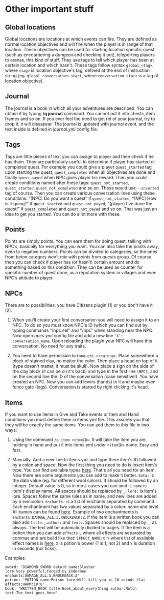 # Other important stuff

## Global locations

Global locations are locations at which events can fire. They are defined as normal location objectives and will fire when the player is in range of that location. These objectives can be used for starting location specific quest (such as encountering a dungeon and checking it out), teleporting players to arenas, this kind of stuff. They use tags to tell which player has been at certain location and which hasn't. These tags follow syntax `global_<tag>`, where `<tag>` is location objective's tag, defined at the end of instruction string (eg. `global_conversation_start`, where `conversation_start` is a tag of location objective).

## Journal

The journal is a book in which all your adventures are described. You can obtain it by typing **/q journal** command. You cannot put it into chests, item frames and so on. If you ever feel the need to get rid of your journal, try to drop it, it will dissapear. The journal is updated with journal event, and the text inside is defined in _journal.yml_ config file.

## Tags

Tags are little pieces of text you can assign to player and then check if he has them. They are particularly useful to determine if player has started or completed quest. For example you could give a player `quest_started` tag upon starting the quest, `quest_completed` when all objectives are done and finally `quest_payed` when NPC gives player his reward. Then you could create conditions named after these tags: `quest_not_started`, `quest_started`, `quest_not_completed` and so on. These would use `--inverted` tag of course. Then you can create various conversation lines using these conditions: “(NPC) Do you want a quest” if `quest_not_started`, “(NPC) How is it going?” if `quest_started` and `quest_not_payed`, “(player) I’ve done the quest!” if `quest_completed` and `quest_not_payed` and so on. That was just an idea to get you started. You can do a lot more with these.

## Points

Points are simply points. You can earn them for doing quest, talking with NPC’s, basically for everything you want. You can also take the points away, even to negative numbers. Points can be divided to categories, so the ones from _beton_ category won’t mix with points from _quests_ group. Of course then you can check if player has (or hasn’t) certain amount and do something based on this condition. They can be used as counter for specific number of quest done, as a reputation system in villages and even NPC’s attitude to player.

## NPCs

There are to possibilities: you have Citizens plugin (1) or you don't have it (2).

1. When you’ll create your first conversation you will need to assign it to an NPC. To do so you must know NPC's ID (which you can find out by typing commands "/npc sel" and "/npc" when standing near the NPC. Now open _npcs.yml_ config file and add a new line `'X': conversation_name`. Upon reloading the plugin your NPC will have this conversation. No need for any traits.

2. You need to have permission `betonquest.createnpc`. Place somewhere a block of stained clay, no matter the color. Then place a head on top of it (type doesn't matter, it must be skull). Now place a sign on the side of the clay block (it can be on it's back) and type in the first line `[NPC]`, and on the second line the ID of the conversation (case sensitive!). You have created an NPC. Now you can add levers (hands) to it and maybe even fence gate (legs). Conversation is started by right clicking it's head.

## Items

If you want to use items in Give and Take events or Item and Hand conditions you must define them in items.yml file. This assures you that they will be exactly the same items. You can add them to this file in two ways:

1. Using the command `/q item <itemID>`. It will take the item you are holding in hand and put it into items.yml under `<itemID>` name. Easy and fast.

2. Manually. Add a new line to items.yml and type there item's ID followed by a colon and space. Now the first thing you need to do is insert item's type. You can find available types [here](http://jd.bukkit.org/rb/apidocs/org/bukkit/Material.html). That's all you need for an item. Now there are some arguments you can add to make it better. `data:` is the data value (eg. for different wool colors). It should be followed by an integer. Default value is 0, so in most cases you can omit it. `name` is item's display name. All spaces should be replaced by `_`. `lore:` is item's lore. Spaces follow the same rules as in name, and new lines are added by a semicolon. `enchants:` is a list of enchants separated by command. Each enchantment has two values separated by a colon: name and level. All names can be found [here](http://jd.bukkit.org/rb/apidocs/org/bukkit/enchantments/Enchantment.html). Example of two enchantments is `enchants:DAMAGE_ALL:3,KNOCKBACK:2`. If the item is a written book you can also add `title:`, `author:` and `text:`. Spaces should be replaced by `_`, as always. The text will be automaticly divided to pages. If the item is a potion then you can add `effects:`, where all effects are separated by commas and are build like that: `EFFECT_NAME:X:Y` where list of available effect names is [here](jd.bukkit.org/rb/apidocs/org/bukkit/potion/PotionEffectType.html), `X` is potion's power (1 is 1, not 2) and `Y` is duration in seconds (not ticks).

Examples:

    sword: 'DIAMOND_SWORD data:0 name:Slasher lore:Very_powerful;Forged_by_Endermen enchants:DAMAGE_ALL:5,KNOCKBACK:2'
    potion: 'POTION name:Poison lore:Will_kill_you_in_10_secods_flat effects:HARM:10:0'
    book: 'WRITTEN_BOOK title:Book_about_everything author:Notch text:The_text_goes_here'